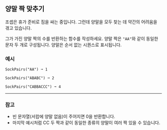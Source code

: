 ## 양말 짝 맞추기

조셉은 휴가 준비로 짐을 싸는 중입니다. 그런데 양말을 모두 찾는 데 약간의 어려움을 겪고 있습니다.

그가 가진 양말 짝의 수를 반환하는 함수를 작성하세요. 양말 짝은 `"AA"`와 같이 동일한 문자 두 개로 구성됩니다. 양말은 순서 없는 시퀀스로 표시됩니다.

### 예시

```text
SockPairs("AA") ➞ 1

SockPairs("ABABC") ➞ 2

SockPairs("CABBACCC") ➞ 4
```

---

### 참고

- 빈 문자열(서랍에 양말 없음)이 주어지면 0을 반환합니다.
- 마지막 예시처럼 CC 두 짝과 같이 동일한 종류의 양말이 여러 짝 있을 수 있습니다.
